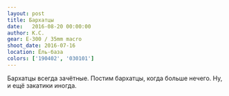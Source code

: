```yaml
---
layout: post
title: Бархатцы
date:   2016-08-20 00:00:00
author: К.С.
gear: E-300 / 35mm macro
shoot_date: 2016-07-16
location: Ёль-база
colors: ['190402', '030101']
---
```


Бархатцы всегда зачётные. Постим бархатцы, когда больше нечего. Ну, и ещё закатики иногда.
